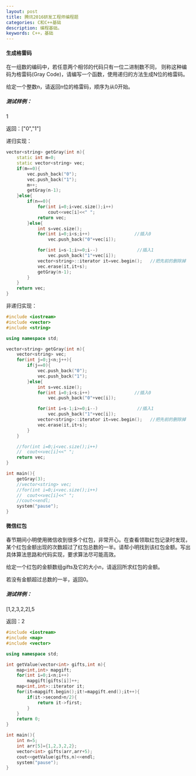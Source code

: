 ```yaml
---
layout: post
title: 腾讯2016研发工程师编程题
categories: C和C++基础
description: 编程基础。
keywords: C++，基础
---
```


#### 生成格雷码

在一组数的编码中，若任意两个相邻的代码只有一位二进制数不同， 则称这种编码为格雷码(Gray Code)，请编写一个函数，使用递归的方法生成N位的格雷码。

给定一个整数n，请返回n位的格雷码，顺序为从0开始。

##### 测试样例：

1

返回：["0","1"]

递归实现：

```cpp
vector<string> getGray(int n){
	static int m=0;
	static vector<string> vec;
	if(m==0){
		vec.push_back("0");
		vec.push_back("1");
		m++;
		getGray(n-1);
	}else{
		if(n==0){
			for(int i=0;i<vec.size();i++)
				cout<<vec[i]<<" ";
			return vec;
		}else{
			int s=vec.size();
			for(int i=0;i<s;i++)                 //插入0
				vec.push_back("0"+vec[i]);

			for(int i=s-1;i>=0;i--)               //插入1
				vec.push_back("1"+vec[i]);
			vector<string>::iterator it=vec.begin();   //把先前的删除掉
            vec.erase(it,it+s);
			getGray(n-1);
		}
	}
	return vec;
}
```

非递归实现：

```cpp
#include <iostream>
#include <vector>
#include <string>

using namespace std;

vector<string> getGray(int n){
	vector<string> vec;
	for(int j=0;j<n;j++){
		if(j==0){
			vec.push_back("0");
			vec.push_back("1");
		}else{
			int s=vec.size();
			for(int i=0;i<s;i++)                 //插入0
				vec.push_back("0"+vec[i]);

			for(int i=s-1;i>=0;i--)               //插入1
				vec.push_back("1"+vec[i]);
			vector<string>::iterator it=vec.begin();   //把先前的删除掉
            vec.erase(it,it+s);
		}
	}

	//for(int i=0;i<vec.size();i++)
	//	cout<<vec[i]<<" ";
	return vec;
}

int main(){
	getGray(3);
	//vector<string> vec;
	//for(int i=0;i<vec.size();i++)
	//	cout<<vec[i]<<" ";
	//cout<<endl;
	system("pause");
}
```

#### 微信红包

春节期间小明使用微信收到很多个红包，非常开心。在查看领取红包记录时发现，某个红包金额出现的次数超过了红包总数的一半。请帮小明找到该红包金额。写出具体算法思路和代码实现，要求算法尽可能高效。

给定一个红包的金额数组gifts及它的大小n，请返回所求红包的金额。

若没有金额超过总数的一半，返回0。

##### 测试样例：

[1,2,3,2,2],5

返回：2

```cpp
#include <iostream>
#include <map>
#include <vector>

using namespace std;

int getValue(vector<int> gifts,int n){
	map<int,int> mapgift;
	for(int i=0;i<n;i++)
		mapgift[gifts[i]]++;
	map<int,int>::iterator it;
	for(it=mapgift.begin();it!=mapgift.end();it++){
		if(it->second>n/2){
			return it->first;
		}
	}
	return 0;
}

int main(){
	int n=5;
	int arr[5]={1,2,3,2,2};
	vector<int> gifts(arr,arr+5);
	cout<<getValue(gifts,n)<<endl;
	system("pause");
}
```